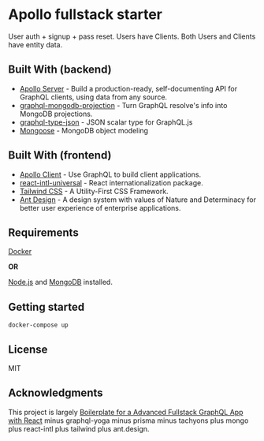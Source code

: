 # Apollo fullstack starter

User auth + signup + pass reset. Users have Clients. Both Users and Clients have entity data.

## Built With (backend)

* [Apollo Server](https://www.apollographql.com/docs/apollo-server/) - Build a production-ready, self-documenting API for GraphQL clients, using data from any source.
* [graphql-mongodb-projection](https://github.com/du5rte/graphql-mongodb-projection) - Turn GraphQL resolve's info into MongoDB projections.
* [graphql-type-json](https://github.com/taion/graphql-type-json) - JSON scalar type for GraphQL.js
* [Mongoose](https://mongoosejs.com/) - MongoDB object modeling

## Built With (frontend)

* [Apollo Client](https://www.apollographql.com/docs/react/) - Use GraphQL to build client applications.
* [react-intl-universal](https://github.com/alibaba/react-intl-universal) - React internationalization package.
* [Tailwind CSS](https://tailwindcss.com/) - A Utility-First CSS Framework.
* [Ant Design](https://ant.design/) - A design system with values of Nature and Determinacy for better user experience of enterprise applications.


## Requirements

[Docker](https://docs.docker.com/install)

**OR**

[Node.js](https://nodejs.org/en/) and [MongoDB](https://docs.mongodb.com/manual/installation/) installed.

## Getting started

```
docker-compose up
```

## License

MIT

## Acknowledgments

This project is largely [Boilerplate for a Advanced Fullstack GraphQL App with React](https://github.com/graphql-boilerplates/react-fullstack-graphql/tree/master/advanced) minus graphql-yoga minus prisma minus tachyons plus mongo plus react-intl plus tailwind plus ant.design.